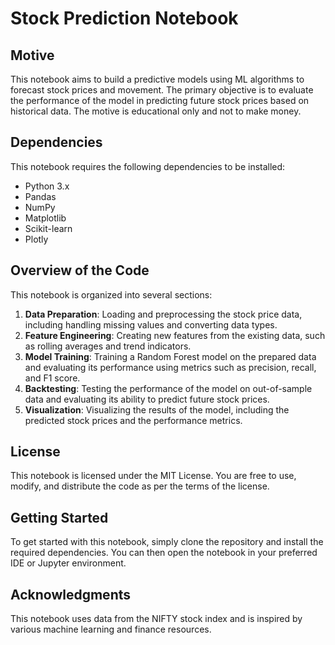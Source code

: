 **Stock Prediction Notebook**
=============================================

**Motive**
----------

This notebook aims to build a predictive models using ML algorithms to forecast stock prices and movement. The primary objective is to evaluate the performance of the model in predicting future stock prices based on historical data. The motive is educational only and not to make money.

**Dependencies**
---------------

This notebook requires the following dependencies to be installed:

* Python 3.x
* Pandas
* NumPy
* Matplotlib
* Scikit-learn
* Plotly

**Overview of the Code**
------------------------

This notebook is organized into several sections:

1. **Data Preparation**: Loading and preprocessing the stock price data, including handling missing values and converting data types.
2. **Feature Engineering**: Creating new features from the existing data, such as rolling averages and trend indicators.
3. **Model Training**: Training a Random Forest model on the prepared data and evaluating its performance using metrics such as precision, recall, and F1 score.
4. **Backtesting**: Testing the performance of the model on out-of-sample data and evaluating its ability to predict future stock prices.
5. **Visualization**: Visualizing the results of the model, including the predicted stock prices and the performance metrics.

**License**
----------

This notebook is licensed under the MIT License. You are free to use, modify, and distribute the code as per the terms of the license.

**Getting Started**
-------------------

To get started with this notebook, simply clone the repository and install the required dependencies. You can then open the notebook in your preferred IDE or Jupyter environment.

**Acknowledgments**
-----------------

This notebook uses data from the NIFTY stock index and is inspired by various machine learning and finance resources.
